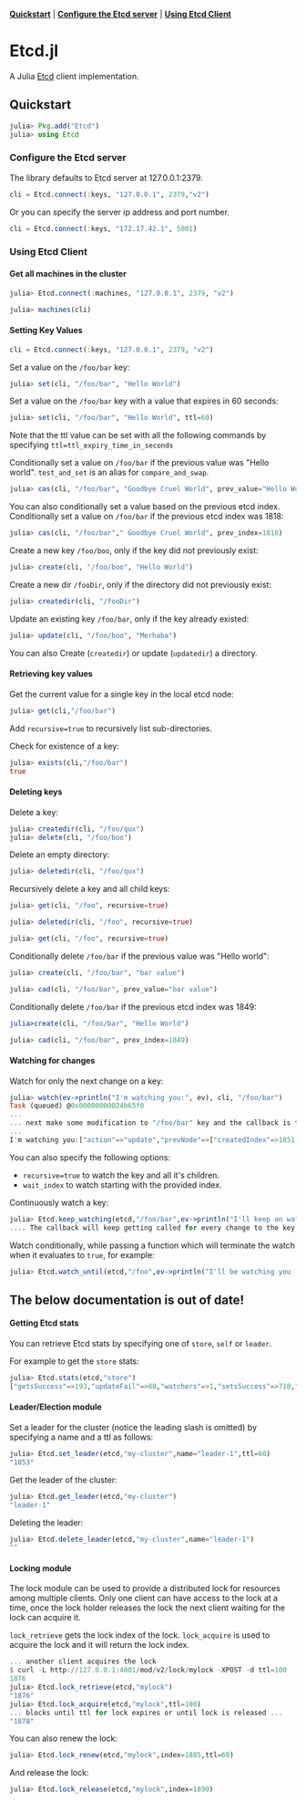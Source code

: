 **[Quickstart](#quickstart)** |
**[Configure the Etcd server](#configure-the-etcd-server)** |
**[Using Etcd Client](#using-etcd-client)**

# Etcd.jl

A Julia [Etcd](https://github.com/coreos/etcd) client implementation.

## Quickstart

```julia
julia> Pkg.add("Etcd")
julia> using Etcd
```

### Configure the Etcd server

The library defaults to Etcd server at 127.0.0.1:2379.


```julia
cli = Etcd.connect(:keys, "127.0.0.1", 2379,"v2")
```

Or you can specify the server ip address and port number.

```julia
cli = Etcd.connect(:keys, "172.17.42.1", 5001)
```

### Using Etcd Client

#### Get all machines in the cluster

```julia
julia> Etcd.connect(:machines, "127.0.0.1", 2379, "v2")

julia> machines(cli)
```

#### Setting Key Values


```julia
cli = Etcd.connect(:keys, "127.0.0.1", 2379, "v2")
```

Set a value on the `/foo/bar` key:

```julia
julia> set(cli, "/foo/bar", "Hello World")
```

Set a value on the `/foo/bar` key with a value that expires in 60 seconds:

```julia
julia> set(cli, "/foo/bar", "Hello World", ttl=60)
```

Note that the ttl value can be set with all the following commands by specifying `ttl=ttl_expiry_time_in_seconds`

Conditionally set a value on `/foo/bar` if the previous value was "Hello world". `test_and_set` is an alias for `compare_and_swap`.

```julia
julia> cas(cli, "/foo/bar", "Goodbye Cruel World", prev_value="Hello World")
```

You can also conditionally set a value based on the previous etcd index.
Conditionally set a value on `/foo/bar` if the previous etcd index was 1818:

```julia
julia> cas(cli, "/foo/bar"," Goodbye Cruel World", prev_index=1818)
```

Create a new key `/foo/boo`, only if the key did not previously exist:

```julia
julia> create(cli, "/foo/boo", "Hello World")
```

Create a new dir `/fooDir`, only if the directory did not previously exist:

```julia
julia> createdir(cli, "/fooDir")
```

Update an existing key `/foo/bar`, only if the key already existed:

```julia
julia> update(cli, "/foo/boo", "Merhaba")
```

You can also Create (`createdir`) or update (`updatedir`) a directory.

#### Retrieving key values

Get the current value for a single key in the local etcd node:

```julia
julia> get(cli,"/foo/bar")
```

Add `recursive=true` to recursively list sub-directories.

Check for existence of a key:

```julia
julia> exists(cli,"/foo/bar")
true
```

#### Deleting keys

Delete a key:

```julia
julia> createdir(cli, "/foo/qux")
julia> delete(cli, "/foo/boo")
```

Delete an empty directory:

```julia
julia> deletedir(cli, "/foo/qux")
```

Recursively delete a key and all child keys:

```julia
julia> get(cli, "/foo", recursive=true)

julia> deletedir(cli, "/foo", recursive=true)

julia> get(cli, "/foo", recursive=true)
```

Conditionally delete `/foo/bar` if the previous value was "Hello world":

```julia
julia> create(cli, "/foo/bar", "bar value")

julia> cad(cli, "/foo/bar", prev_value="bar value")
```

Conditionally delete `/foo/bar` if the previous etcd index was 1849:

```julia
julia>create(cli, "/foo/bar", "Hello World")

julia> cad(cli, "/foo/bar", prev_index=1849)
```

#### Watching for changes

Watch for only the next change on a key:

```julia
julia> watch(ev->println("I'm watching you:", ev), cli, "/foo/bar")
Task (queued) @0x00000000024b65f0
...
... next make some modification to "/foo/bar" key and the callback is then called:
...
I'm watching you:["action"=>"update","prevNode"=>["createdIndex"=>1851,"key"=>"/foo/bar","value"=>"Hello World","modifiedIndex"=>1851],"node"=>["createdIndex"=>1851,"key"=>"/foo/bar","value"=>"Who's watching the watchers","modifiedIndex"=>1852]]
```

You can also specify the following options:

- `recursive=true` to watch the key and all it's children.
- `wait_index` to watch starting with the provided index.

Continuously watch a key:

```julia
julia> Etcd.keep_watching(etcd,"/foo/bar",ev->println("I'll keep on watching you:",ev))
.... The callback will keep getting called for every change to the key
```

Watch conditionally, while passing a function which will terminate the watch when it evaluates to `true`, for example:

```julia
julia> Etcd.watch_until(etcd,"/foo",ev->println("I'll be watching you (only 3 times):",ev),begin let l = 0; ev->begin l += 1; if l > 2 true else false end end end end,recursive=true)
```

## The below documentation is out of date!

#### Getting Etcd stats

You can retrieve Etcd stats by specifying one of `store`, `self` or `leader`.

For example to get the `store` stats:

```julia
julia> Etcd.stats(etcd,"store")
["getsSuccess"=>193,"updateFail"=>88,"watchers"=>1,"setsSuccess"=>710,"setsFail"=>2869,"expireCount"=>460,"compareAndSwapSuccess"=>3,"getsFail"=>10,"deleteSuccess"=>8,"createFail"=>10,"createSuccess"=>25,"compareAndDeleteSuccess"=>3,"deleteFail"=>3,"compareAndSwapFail"=>1,"updateSuccess"=>386,"compareAndDeleteFail"=>0]
```

#### Leader/Election module

Set a leader for the cluster (notice the leading slash is omitted) by specifying a name and a ttl as follows:

```julia
julia> Etcd.set_leader(etcd,"my-cluster",name="leader-1",ttl=60)
"1853"
```

Get the leader of the cluster:

```julia
julia> Etcd.get_leader(etcd,"my-cluster")
"leader-1"
```

Deleting the leader:

```julia
julia> Etcd.delete_leader(etcd,"my-cluster",name="leader-1")
""
```

#### Locking module

The lock module can be used to provide a distributed lock for resources among multiple clients. Only one client can have access to the lock at a time, once the lock holder releases the lock the next client waiting for the lock can acquire it.

`lock_retrieve` gets the lock index of the lock. `lock_acquire` is used to acquire the lock and it will return the lock index.

```julia
... another client acquires the lock
$ curl -L http://127.0.0.1:4001/mod/v2/lock/mylock -XPOST -d ttl=100
1876
julia> Etcd.lock_retrieve(etcd,"mylock")
"1876"
julia> Etcd.lock_acquire(etcd,"mylock",ttl=100)
... blocks until ttl for lock expires or until lock is released ...
"1878"
```

You can also renew the lock:

```julia
julia> Etcd.lock_renew(etcd,"mylock",index=1885,ttl=60)
```

And release the lock:

```julia
julia> Etcd.lock_release(etcd,"mylock",index=1890)
```
